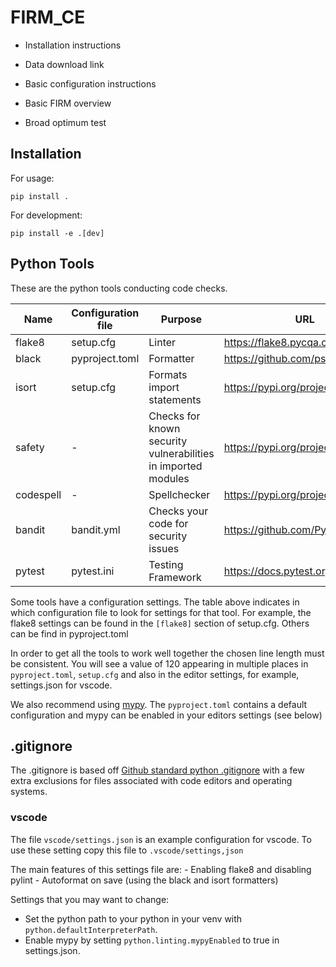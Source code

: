 # FIRM_CE

- Installation instructions

- Data download link

- Basic configuration instructions

- Basic FIRM overview

- Broad optimum test

## Installation
For usage:

`pip install .`

For development:

`pip install -e .[dev]`

## Python Tools

These are the python tools conducting code checks.

| Name | Configuration file | Purpose | URL |
| --- | --- | --- | --- |
| flake8 | setup.cfg |  Linter | https://flake8.pycqa.org/en/latest/ |
| black | pyproject.toml | Formatter | https://github.com/psf/black |
| isort | setup.cfg | Formats import statements | https://pypi.org/project/isort/ |
| safety | - | Checks for known security vulnerabilities in imported modules | https://pypi.org/project/safety/ |
| codespell | - | Spellchecker | https://pypi.org/project/codespell/ |
| bandit | bandit.yml | Checks your code for security issues | https://github.com/PyCQA/bandit |
| pytest | pytest.ini | Testing Framework | https://docs.pytest.org/ |

Some tools have a configuration settings. The table above indicates in which configuration file to look for settings for that tool. For example, the flake8 settings can be found in the `[flake8]` section of setup.cfg. Others can be find in pyproject.toml

In order to get all the tools to work well together the chosen line length must be consistent. You will see
a value of 120 appearing in multiple places in `pyproject.toml`, `setup.cfg` and also in the editor settings, for example, settings.json for vscode.

We also recommend using [mypy](http://www.mypy-lang.org/). The `pyproject.toml` contains a default configuration and mypy can be enabled in your editors settings (see below)

## .gitignore

The .gitignore is based off [Github standard python .gitignore](https://github.com/github/gitignore/blob/main/Python.gitignore) with a few extra exclusions for files associated with code editors and operating systems.

### vscode

The file `vscode/settings.json` is an example configuration for vscode. To use these setting copy this file to `.vscode/settings,json`

The main features of this settings file are:
    - Enabling flake8 and disabling pylint
    - Autoformat on save (using the black and isort formatters)

Settings that you may want to change:
- Set the python path to your python in your venv with `python.defaultInterpreterPath`.
- Enable mypy by setting `python.linting.mypyEnabled` to true in settings.json.

